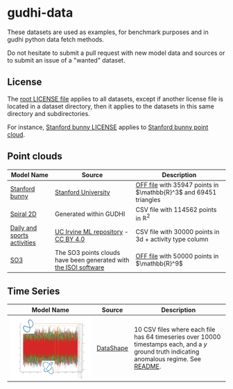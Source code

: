 # gudhi-data

These datasets are used as examples, for benchmark purposes and in gudhi python data fetch methods.

Do not hesitate to submit a pull request with new model data and sources or to submit an issue of a "wanted" dataset.

## License

The [root LICENSE file](LICENSE) applies to all datasets, except if another license file is located in a dataset
directory, then it applies to the datasets in this same directory and subdirectories.

For instance, [Stanford bunny LICENSE](points/bunny/LICENSE) applies to [Stanford bunny point cloud](points/bunny/).

## Point clouds

| Model Name | Source | Description |
|------------|--------|-------------|
| [Stanford bunny](points/bunny/bunny.off) | [Stanford University](http://graphics.stanford.edu/data/3Dscanrep/) | [OFF file](https://en.wikipedia.org/wiki/OFF_(file_format)) with 35947 points in $\mathbb{R}^3$ and 69451 triangles |
| [Spiral 2D](points/spiral_2d/spiral_2d.csv) | Generated within GUDHI | CSV file with 114562 points in $\mathbb{R}^2$ |
| [Daily and sports activities](points/activities/activities_p1_left_leg.csv) | [UC Irvine ML repository](https://archive.ics.uci.edu/ml/datasets/daily+and+sports+activities) - [CC BY 4.0](https://creativecommons.org/licenses/by/4.0/legalcode) | CSV file with 30000 points in 3d + activity type column |
| [SO3](points/SO3/SO3_50000.off) | The SO3 points clouds have been generated with [the ISOI software](https://mitchell-web.ornl.gov/SOI/index.php) | [OFF file](https://en.wikipedia.org/wiki/OFF_(file_format)) with 50000 points in $\mathbb{R}^9$ |

## Time Series

| Model Name | Source | Description                                                                                                                                                                           |
|------------|--------|---------------------------------------------------------------------------------------------------------------------------------------------------------------------------------------|
| ![Topological Wheels](timeseries/topological-wheels/tw-data-annotated.png) | [DataShape](https://www.inria.fr/fr/datashape) | 10 CSV files where each file has 64 timeseries over 10000 timestamps each, and a $y$ ground truth indicating anomalous regime. See [README](timeseries/topological-wheels/README.md). |
